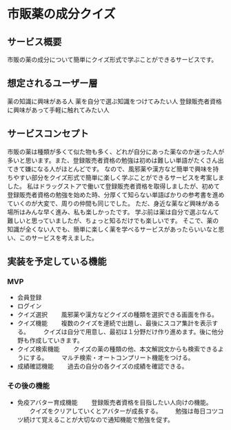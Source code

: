 # 市販薬の成分クイズ

## サービス概要
市販の薬の成分について簡単にクイズ形式で学ぶことができるサービスです。

## 想定されるユーザー層
薬の知識に興味がある人
薬を自分で選ぶ知識をつけてみたい人
登録販売者資格に興味があって手軽に触れてみたい人

## サービスコンセプト
市販の薬は種類が多くて似た物も多く、どれが自分にあった薬なのか迷った人が多いと思います。また、登録販売者資格の勉強は初めは難しい単語がたくさん出てきて嫌になる人がほとんどです。
なので、風邪薬や漢方など簡単で興味を持ちやすい部分をクイズ形式で簡単に楽しく学ぶことができるサービスを考案しました。
私はドラッグストアで働いて登録販売者資格を取得しましたが、初めて登録販売者資格の勉強を始めた時、分厚くて知らない単語ばかりの参考書を進めていくのが大変で、周りの仲間も同じでした。
ただ、身近な薬など興味がある場所はみんな早く進み、私も楽しかったです。
学ぶ前は薬は自分で選ぶなんて難しいと思っていましたが、ちょっと知るだけでも楽しいです。
そこで、薬の知識が全くない人でも、簡単に楽しく薬を学べるサービスがあったらいいなと思い、このサービスを考えました。

## 実装を予定している機能
### MVP
* 会員登録
* ログイン
* クイズ選択
　　風邪薬や漢方などクイズの種類を選択できる画面を作る。
* クイズ機能
　　複数のクイズを連続で出題し、最後にスコア集計を表示する。
　　クイズは自分で用意し、最初は１分野だけ作り進めます。後に他分野も作成していきます。
* クイズ検索機能
　　クイズの薬の種類の他、本文解説文からも検索できるようにする。
　　マルチ検索・オートコンプリート機能をつける。
* 成績確認機能
　　過去の自分の各クイズの成績を確認できる。

### その後の機能
* 免疫アバター育成機能
　　登録販売者資格を目指したい人向けの機能。
　　クイズをクリアしていくとアバターが成長する。
　　勉強は毎日コツコツ続けて覚えることが大切なので通知機能で勉強を促す。
